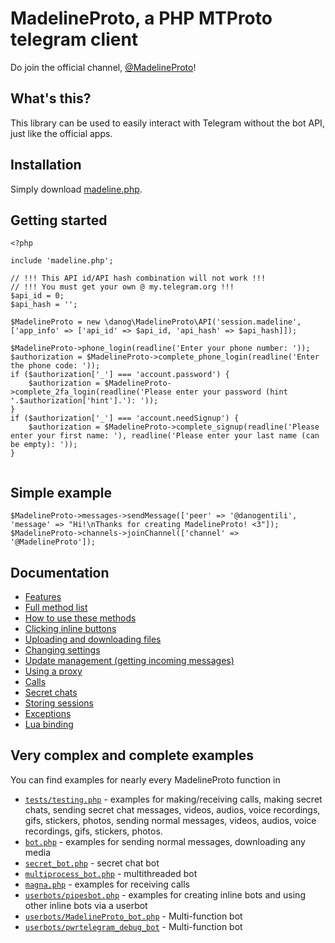 # MadelineProto, a PHP MTProto telegram client

Do join the official channel, [@MadelineProto](https://t.me/MadelineProto)!


## What's this?

This library can be used to easily interact with Telegram without the bot API, just like the official apps.


## Installation

Simply download [madeline.php](https://phar.madelineproto.xyz/madeline.php).

## Getting started

```
<?php

include 'madeline.php';

// !!! This API id/API hash combination will not work !!!
// !!! You must get your own @ my.telegram.org !!!
$api_id = 0;
$api_hash = '';

$MadelineProto = new \danog\MadelineProto\API('session.madeline', ['app_info' => ['api_id' => $api_id, 'api_hash' => $api_hash]]);

$MadelineProto->phone_login(readline('Enter your phone number: '));
$authorization = $MadelineProto->complete_phone_login(readline('Enter the phone code: '));
if ($authorization['_'] === 'account.password') {
    $authorization = $MadelineProto->complete_2fa_login(readline('Please enter your password (hint '.$authorization['hint'].'): '));
}
if ($authorization['_'] === 'account.needSignup') {
    $authorization = $MadelineProto->complete_signup(readline('Please enter your first name: '), readline('Please enter your last name (can be empty): '));
}
    
```

## Simple example

```
$MadelineProto->messages->sendMessage(['peer' => '@danogentili', 'message' => "Hi!\nThanks for creating MadelineProto! <3"]);
$MadelineProto->channels->joinChannel(['channel' => '@MadelineProto']);
```

## Documentation

- [Features](https://docs.madelineproto.xyz/FULL_README.html#features)
- [Full method list](https://docs.madelineproto.xyz/API_docs/methods)
- [How to use these methods](https://docs.madelineproto.xyz/FULL_README.html#methods)
- [Clicking inline buttons](https://docs.madelineproto.xyz/FULL_README.html#inline-buttons)
- [Uploading and downloading files](https://docs.madelineproto.xyz/FULL_README.html#uploading-and-downloading-files)
- [Changing settings](https://docs.madelineproto.xyz/FULL_README.html#settings)
- [Update management (getting incoming messages)](https://docs.madelineproto.xyz/FULL_README.html#handling-updates)
- [Using a proxy](https://docs.madelineproto.xyz/FULL_README.html#using-a-proxy)
- [Calls](https://docs.madelineproto.xyz/FULL_README.html#calls)
- [Secret chats](https://docs.madelineproto.xyz/FULL_README.html#secret-chats)
- [Storing sessions](https://docs.madelineproto.xyz/FULL_README.html#storing-sessions)
- [Exceptions](https://docs.madelineproto.xyz/FULL_README.html#exceptions)
- [Lua binding](https://docs.madelineproto.xyz/FULL_README.html#lua-binding)


## Very complex and complete examples

You can find examples for nearly every MadelineProto function in
* [`tests/testing.php`](https://github.com/danog/MadelineProto/blob/master/tests/testing.php) - examples for making/receiving calls, making secret chats, sending secret chat messages, videos, audios, voice recordings, gifs, stickers, photos, sending normal messages, videos, audios, voice recordings, gifs, stickers, photos.
* [`bot.php`](https://github.com/danog/MadelineProto/blob/master/bot.php) - examples for sending normal messages, downloading any media
* [`secret_bot.php`](https://github.com/danog/MadelineProto/blob/master/secret_bot.php) - secret chat bot
* [`multiprocess_bot.php`](https://github.com/danog/MadelineProto/blob/master/multiprocess_bot.php) - multithreaded bot
* [`magna.php`](https://github.com/danog/MadelineProto/blob/master/magna.php) - examples for receiving calls
* [`userbots/pipesbot.php`](https://github.com/danog/MadelineProto/blob/master/userbots/pipesbot.php) - examples for creating inline bots and using other inline bots via a userbot
* [`userbots/MadelineProto_bot.php`](https://github.com/danog/MadelineProto/blob/master/userbots/MadelineProto_bot.php) - Multi-function bot
* [`userbots/pwrtelegram_debug_bot`](https://github.com/danog/MadelineProto/blob/master/userbots/pwrtelegram_debug_bot.php) - Multi-function bot


